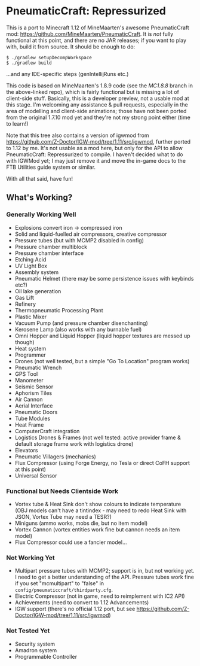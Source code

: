 # PneumaticCraft: Repressurized

This is a port to Minecraft 1.12 of MineMaarten's awesome PneumaticCraft mod: https://github.com/MineMaarten/PneumaticCraft.  It is *not* fully functional at this point, and there are no JAR releases; if you want to play with, build it from source.  It should be enough to do:

```
$ ./gradlew setupDecompWorkspace
$ ./gradlew build
```

...and any IDE-specific steps (genIntellijRuns etc.)

This code is based on MineMaarten's 1.8.9 code (see the *MC1.8.8* branch in the above-linked repo), which is fairly functional but is missing a lot of client-side stuff.  Basically, this is a developer preview, not a usable mod at this stage.  I'm welcoming any assistance & pull requests, especially in the area of modelling and client-side animations; those have not been ported from the original 1.7.10 mod yet and they're not my strong point either (time to learn!)

Note that this tree also contains a version of igwmod from https://github.com/Z-Doctor/IGW-mod/tree/1.11/src/igwmod, further ported to 1.12 by me.  It's not usable as a mod here, but only for the API to allow PneumaticCraft: Repressurized to compile.  I haven't decided what to do with IGWMod yet; I may just remove it and move the in-game docs to the FTB Utilities guide system or similar.

With all that said, have fun!

## What's Working?

### Generally Working Well

* Explosions convert iron -> compressed iron
* Solid and liquid-fuelled air compressors, creative compressor
* Pressure tubes (but with MCMP2 disabled in config)
* Pressure chamber multiblock
* Pressure chamber interface
* Etching Acid
* UV Light Box
* Assembly system
* Pneumatic Helmet (there may be some persistence issues with keybinds etc?)
* Oil lake generation
* Gas Lift
* Refinery
* Thermopneumatic Processing Plant
* Plastic Mixer
* Vacuum Pump (and pressure chamber disenchanting)
* Kerosene Lamp (also works with any burnable fuel)
* Omni Hopper and Liquid Hopper (liquid hopper textures are messed up though)
* Heat system
* Programmer
* Drones (not well tested, but a simple "Go To Location" program works)
* Pneumatic Wrench
* GPS Tool
* Manometer
* Seismic Sensor
* Aphorism Tiles
* Air Cannon
* Aerial Interface
* Pneumatic Doors
* Tube Modules
* Heat Frame
* ComputerCraft integration
* Logistics Drones & Frames (not well tested: active provider frame & default storage frame work with logistics drone)
* Elevators
* Pneumatic Villagers (mechanics)
* Flux Compressor (using Forge Energy, no Tesla or direct CoFH support at this point)
* Universal Sensor

### Functional but Needs Clientside Work

* Vortex tube & Heat Sink don't show colours to indicate temperature (OBJ models can't have a tintindex - may need to redo Heat Sink with JSON, Vortex Tube may need a TESR?)
* Miniguns (ammo works, mobs die, but no item model)
* Vortex Cannon (vortex entities work fine but cannon needs an item model)
* Flux Compressor could use a fancier model...

### Not Working Yet

* Multipart pressure tubes with MCMP2; support is in, but not working yet.  I need to get a better understanding of the API.  Pressure tubes work fine if you set "mcmultipart" to "false" in ``config/pneumaticcraft/thirdparty.cfg``.
* Electric Compressor (not in game, need to reimplement with IC2 API)
* Achievements (need to convert to 1.12 Advancements)
* IGW support (there's no official 1.12 port, but see https://github.com/Z-Doctor/IGW-mod/tree/1.11/src/igwmod)

### Not Tested Yet

* Security system
* Amadron system
* Programmable Controller

